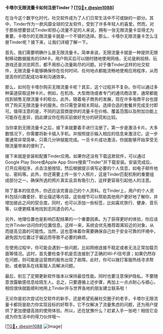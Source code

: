 **卡塔尔无限流量卡如何注册Tinder？[[TG💪+ @esim1088](https://t.me/s/esim1088)]**

在当今这个数字化时代，社交软件成为了人们日常生活中不可或缺的一部分。其中，Tinder作为一款风靡全球的交友软件，受到了许多年轻人的喜爱。然而，对于那些想要尝试Tinder却担心流量不足的人来说，拥有一张无限流量卡显得尤为重要。卡塔尔的无限流量卡就是一个不错的选择。那么，卡塔尔无限流量卡怎么注册Tinder呢？接下来，让我们详细了解一下。

首先，我们需要明确什么是无限流量卡。简单来说，无限流量卡就是一种提供无限制移动数据服务的SIM卡。用户购买后可以随时随地使用网络，无论是刷视频、玩游戏还是浏览网页，都不用担心流量耗尽的问题。对于像Tinder这样的社交软件，无限流量卡能够确保你在任何时间、任何地点都能流畅地使用应用程序，从而提高你的匹配成功率和沟通效率。

那么，如何在卡塔尔购买无限流量卡呢？其实，这个过程并不复杂。你可以通过多种渠道获取这种卡片。例如，在机场、大型商场或者专门的通讯商店里，通常都能找到销售无限流量卡的柜台。此外，随着电子商务的发展，现在许多电商平台也提供了购买无限流量卡的服务。你只需登录相关网站，选择合适的套餐并完成支付即可。值得注意的是，不同的运营商提供的流量卡在价格、覆盖范围以及附加功能上可能存在差异，因此建议你在购买前做好充分的研究和比较。

当你拿到无限流量卡之后，接下来就要着手进行注册了。第一步是激活卡片。大多数情况下，你需要将新卡插入手机，并按照提示输入相应的信息来激活它。这一步骤通常非常简单，只需几分钟就能完成。一旦卡片成功激活，你就能够开始享受无限流量带来的便利了。

接下来就是安装和配置Tinder应用。如果你还没有下载这款软件，可以通过Google Play Store或Apple App Store搜索“Tinder”并下载安装。安装完成后，打开应用程序，点击注册按钮，然后根据提示填写必要的个人信息，如电子邮件地址、密码等。此外，你还需要上传一张个人照片，这是Tinder匹配机制的重要组成部分之一。确保所选的照片真实且具有吸引力，这样更容易引起他人的注意。

除了基本的信息外，你还应该完善自己的个人资料。在Tinder上，用户的个人资料包括兴趣爱好、职业描述等内容。这些细节可以帮助其他用户更好地了解你，并增加彼此之间的契合度。同时，也可以添加一些标签，比如喜欢旅行、健身、音乐等，以便更精准地找到志同道合的人。

另外，地理位置也是影响匹配结果的一个重要因素。为了获得更好的体验，你应该允许Tinder访问你的位置信息。这样一来，系统会优先推荐距离较近的对象，从而提高见面的可能性。当然，这也意味着你需要确保自己处于安全可靠的环境中，避免因为位置过于偏远而导致不必要的麻烦。

在使用过程中，你可能会遇到一些问题，比如网络连接不稳定或者无法正常加载页面等情况。这时，首先要检查手机是否连接到了正确的Wi-Fi信号源；如果仍然存在问题，则可能是运营商的服务出现了故障。此时，你可以拨打客服热线寻求帮助，或者联系在线客服人员解决问题。

最后，别忘了定期更新软件版本以保持最佳性能。同时也要注意保护隐私，不要随意泄露敏感信息给陌生人。总之，只要遵循上述步骤，再加上一点点耐心与细心，相信很快就能顺利地用上Tinder并与世界各地的朋友建立联系啦！

无论你是初次尝试社交软件的新手，还是希望拓展社交圈子的老手，卡塔尔无限流量卡都将是助力你实现目标的好帮手。它不仅解决了流量焦虑的问题，还为用户提供了更加便捷高效的使用体验。所以，还在犹豫什么？赶紧入手一张吧！相信它会成为你生活中的得力伙伴哦～

[[TG💪+ @esim1088](https://t.me/s/esim1088) ![Image](https://i.postimg.cc/4NQfJmqS/Snipaste-2025-05-13-00-14-12.png)]